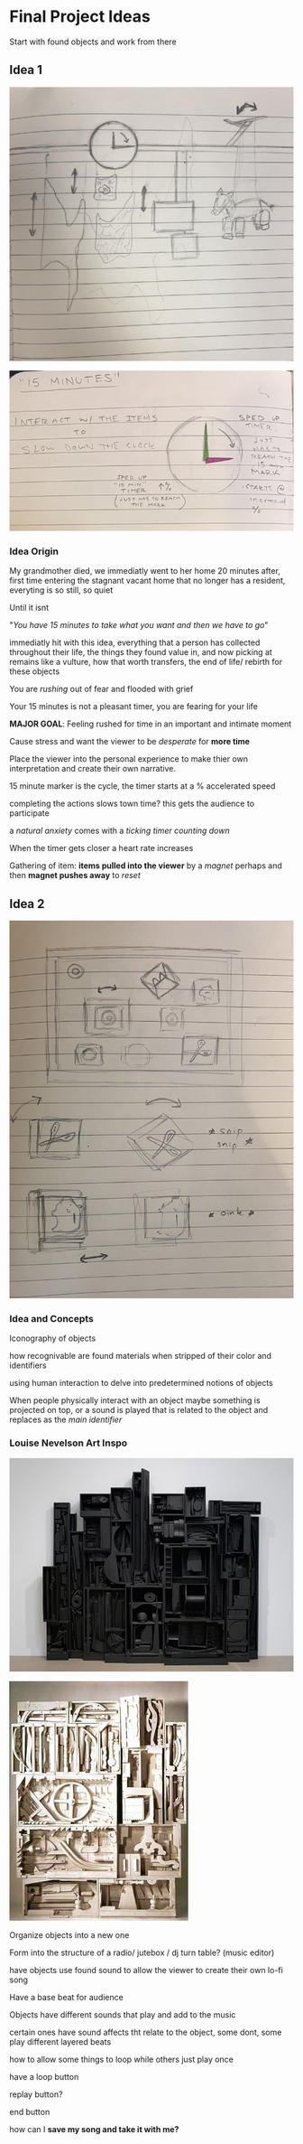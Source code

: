 # Final Project Ideas

Start with found objects and work from there

## Idea 1

![Idea 1 sketch](Images/final%20sketch%201.jpg)

![Idea 1 Notes](Images/final%20notes.jpg)

### Idea Origin

My grandmother died, we immediatly went to her home 20 minutes after, first time entering the stagnant vacant home that no longer has a resident, everyting is so still, so quiet

Until it isnt

"*You have 15 minutes to take what you want and then we have to go*"

immediatly hit with this idea, everything that a person has collected throughout their life, the things they found value in, and now picking at remains like a vulture, how that worth transfers, the end of life/ rebirth for these objects

You are *rushing* out of fear and flooded with grief

Your 15 minutes is not a pleasant timer, you are fearing for your life

**MAJOR GOAL**: Feeling rushed for time in an important and intimate moment

Cause stress and want the viewer to be *desperate* for **more time**

Place the viewer into the personal experience to make thier own interpretation and create their own narrative.

15 minute marker is the cycle, the timer starts at a % accelerated speed

completing the actions slows town time? this gets the audience to participate

a *natural anxiety* comes with a *ticking timer counting down*

When the timer gets closer a heart rate increases

Gathering of item: **items pulled into the viewer** by a *magnet* perhaps and then **magnet pushes away** to *reset*

## Idea 2

![Idea 2 Sketch](Images/final%20sketch%202.jpg)

### Idea and Concepts

Iconography of objects

how recognivable are found materials when stripped of their color and identifiers

using human interaction to delve into predetermined notions of objects

When people physically interact with an object maybe something is projected on top, or a sound is played that is related to the object and replaces as the *main identifier*

### Louise Nevelson Art Inspo

![Louise 1](Images/louise1.jpg)

![Louise 2](Images/louise2.jpg)

Organize objects into a new one

Form into the structure of a radio/ jutebox / dj turn table? (music editor)

have objects use found sound to allow the viewer to create their own lo-fi song

Have a base beat for audience

Objects have different sounds that play and add to the music

certain ones have sound affects tht relate to the object, some dont, some play different layered beats

how to allow some things to loop while others just play once

have a loop button

replay button?

end button

how can I **save my song and take it with me?**
